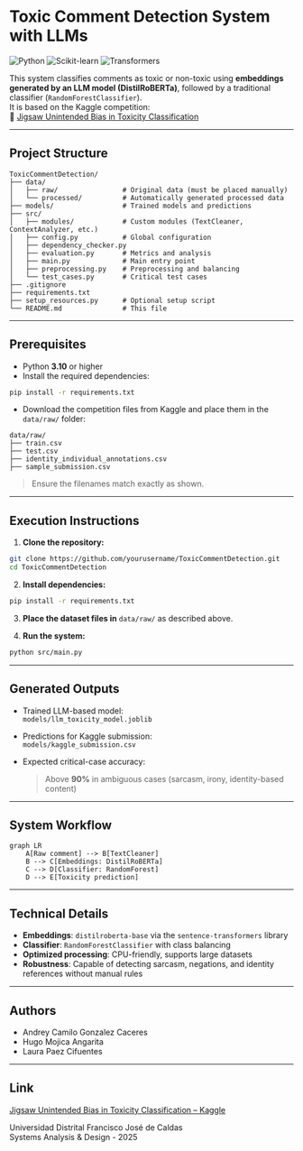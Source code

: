 # Toxic Comment Detection System with LLMs

![Python](https://img.shields.io/badge/Python-3.10%2B-blue)
![Scikit-learn](https://img.shields.io/badge/Scikit--learn-1.2%2B-orange)
![Transformers](https://img.shields.io/badge/Transformers-4.30%2B-yellowgreen)

This system classifies comments as toxic or non-toxic using **embeddings generated by an LLM model (DistilRoBERTa)**, followed by a traditional classifier (`RandomForestClassifier`).  
It is based on the Kaggle competition:  
🔗 [Jigsaw Unintended Bias in Toxicity Classification](https://www.kaggle.com/competitions/jigsaw-unintended-bias-in-toxicity-classification)

---

## Project Structure

```text
ToxicCommentDetection/
├── data/
│   ├── raw/                # Original data (must be placed manually)
│   └── processed/          # Automatically generated processed data
├── models/                 # Trained models and predictions
├── src/
│   ├── modules/            # Custom modules (TextCleaner, ContextAnalyzer, etc.)
│   ├── config.py           # Global configuration
│   ├── dependency_checker.py
│   ├── evaluation.py       # Metrics and analysis
│   ├── main.py             # Main entry point
│   ├── preprocessing.py    # Preprocessing and balancing
│   └── test_cases.py       # Critical test cases
├── .gitignore
├── requirements.txt
├── setup_resources.py      # Optional setup script
└── README.md               # This file

```

---

## Prerequisites

- Python **3.10** or higher
- Install the required dependencies:

```bash
pip install -r requirements.txt
```

- Download the competition files from Kaggle and place them in the `data/raw/` folder:

```text
data/raw/
├── train.csv
├── test.csv
├── identity_individual_annotations.csv
├── sample_submission.csv
```

> Ensure the filenames match exactly as shown.

---

## Execution Instructions

1. **Clone the repository:**

```bash
git clone https://github.com/yourusername/ToxicCommentDetection.git
cd ToxicCommentDetection
```

2. **Install dependencies:**

```bash
pip install -r requirements.txt
```

3. **Place the dataset files in** `data/raw/` as described above.

4. **Run the system:**

```bash
python src/main.py
```

---

## Generated Outputs

- Trained LLM-based model:  
  `models/llm_toxicity_model.joblib`

- Predictions for Kaggle submission:  
  `models/kaggle_submission.csv`

- Expected critical-case accuracy:
  > Above **90%** in ambiguous cases (sarcasm, irony, identity-based content)

---

## System Workflow

```mermaid
graph LR
    A[Raw comment] --> B[TextCleaner]
    B --> C[Embeddings: DistilRoBERTa]
    C --> D[Classifier: RandomForest]
    D --> E[Toxicity prediction]

```

---

## Technical Details

- **Embeddings**: `distilroberta-base` via the `sentence-transformers` library
- **Classifier**: `RandomForestClassifier` with class balancing
- **Optimized processing**: CPU-friendly, supports large datasets
- **Robustness**: Capable of detecting sarcasm, negations, and identity references without manual rules

---

## Authors

- Andrey Camilo Gonzalez Caceres  
- Hugo Mojica Angarita  
- Laura Paez Cifuentes  
---


## Link

[Jigsaw Unintended Bias in Toxicity Classification – Kaggle](https://www.kaggle.com/competitions/jigsaw-unintended-bias-in-toxicity-classification)


Universidad Distrital Francisco José de Caldas  
Systems Analysis & Design - 2025
